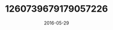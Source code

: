 ---
title: "1260739679179057226"
image: "2016-05-29 18.51.43 1260739679179057226_46248401"
date: "2016-05-29"
type: "photo"
---